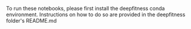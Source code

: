 To run these notebooks, please first install the deepfitness conda environment. Instructions on how to do so are provided in the deepfitness folder's README.md